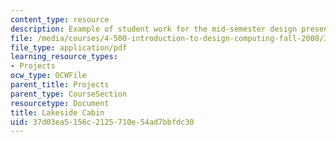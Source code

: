 ```yaml
---
content_type: resource
description: Example of student work for the mid-semester design presentation.
file: /media/courses/4-500-introduction-to-design-computing-fall-2008/37d03ea5156c2125710e54ad7bbfdc30_assn4b_6.pdf
file_type: application/pdf
learning_resource_types:
- Projects
ocw_type: OCWFile
parent_title: Projects
parent_type: CourseSection
resourcetype: Document
title: Lakeside Cabin
uid: 37d03ea5-156c-2125-710e-54ad7bbfdc30
---
```

